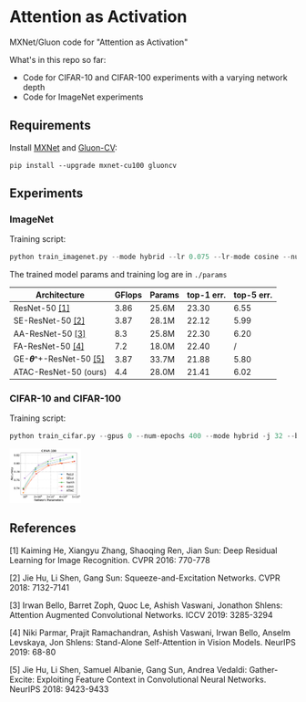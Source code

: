 Attention as Activation
==============

MXNet/Gluon code for "Attention as Activation"

What's in this repo so far:

 * Code for CIFAR-10 and CIFAR-100 experiments with a varying network depth
 * Code for ImageNet experiments
 
## Requirements
 
Install [MXNet](https://mxnet.apache.org/) and [Gluon-CV](https://gluon-cv.mxnet.io/):
  
```
pip install --upgrade mxnet-cu100 gluoncv
```

## Experiments 

### ImageNet

Training script:
```python
python train_imagenet.py --mode hybrid --lr 0.075 --lr-mode cosine --num-epochs 160 --batch-size 128 --num-gpus 2 -j 48 --warmup-epochs 5 --dtype float16 --use-rec --last-gamma --no-wd --label-smoothing --save-dir params_resnet50_v1b_ChaATAC_2 --logging-file resnet50_v1b_ChaATAC_2.log --r 2 --act-layers 2
```

The trained model params and training log are in `./params`


| Architecture               | GFlops  | Params  | top-1 err.  | top-5 err.  |
| --------                   | ------- | ------- | ----------- | ----------- |
| ResNet-50 [[1]](#1)        | 3.86    | 25.6M   | 23.30       | 6.55        |
| SE-ResNet-50 [[2]](#2)     | 3.87    | 28.1M   | 22.12       | 5.99        |
| AA-ResNet-50 [[3]](#3)     | 8.3     | 25.8M   | 22.30       | 6.20        |
| FA-ResNet-50 [[4]](#4)     | 7.2     | 18.0M   | 22.40       | /           |
| GE-𝜽^+-ResNet-50 [[5]](#5) | 3.87    | 33.7M   | 21.88       | 5.80        |
| ATAC-ResNet-50 (ours)      | 4.4     | 28.0M   | 21.41       | 6.02        |    |


### CIFAR-10 and CIFAR-100

Training script:
```python
python train_cifar.py --gpus 0 --num-epochs 400 --mode hybrid -j 32 --batch-size 128 --wd 0.0001 --lr 0.2 --lr-decay 0.1 --lr-decay-epoch 300,350 --dataset cifar100 --model atac --act-type ChaATAC --useReLU --r 2 --blocks 3
```

<!--![](https://raw.githubusercontent.com/YimianDai/imgbed/master/github/atac/atac_cifar100_activation_c_1.png)-->

<img src=https://raw.githubusercontent.com/YimianDai/imgbed/master/github/atac/atac_cifar100_activation_c_1.png width=25%>

## References

<a id="1">[1]</a> 
Kaiming He, Xiangyu Zhang, Shaoqing Ren, Jian Sun:
Deep Residual Learning for Image Recognition. CVPR 2016: 770-778

<a id="2">[2]</a> 
Jie Hu, Li Shen, Gang Sun:
Squeeze-and-Excitation Networks. CVPR 2018: 7132-7141

<a id="3">[3]</a> 
Irwan Bello, Barret Zoph, Quoc Le, Ashish Vaswani, Jonathon Shlens:
Attention Augmented Convolutional Networks. ICCV 2019: 3285-3294

<a id="4">[4]</a> 
Niki Parmar, Prajit Ramachandran, Ashish Vaswani, Irwan Bello, Anselm Levskaya, Jon Shlens:
Stand-Alone Self-Attention in Vision Models. NeurIPS 2019: 68-80

<a id="5">[5]</a> 
Jie Hu, Li Shen, Samuel Albanie, Gang Sun, Andrea Vedaldi:
Gather-Excite: Exploiting Feature Context in Convolutional Neural Networks. NeurIPS 2018: 9423-9433
